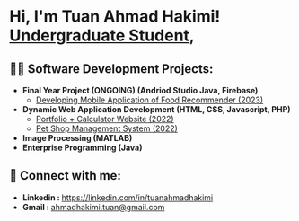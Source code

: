 <h1>Hi, I'm Tuan Ahmad Hakimi! <br/><a href="https://github.com/21ahmdhakimi">Undergraduate Student</a>, <a href="https://www.linkedin.com/in/tuanahmadhakimi"></a>

<h2>👨‍💻 Software Development Projects:</h2>

- <b>Final Year Project (ONGOING) (Andriod Studio Java, Firebase)</b>
  - [Developing Mobile Application of Food Recommender (2023) ](https://github.com/21ahmdhakimi/android_recommender)
- <b>Dynamic Web Application Development (HTML, CSS, Javascript, PHP)</b>
  - [Portfolio + Calculator Website (2022)](https://github.com/21ahmdhakimi/dynamic_portfolio) </b>
  - [Pet Shop Management System (2022)](https://github.com/Qal22/Petshop) </b></i>
- <b>Image Processing (MATLAB) </b>
- <b>Enterprise Programming (Java) </b>

<h2> 🤳 Connect with me:</h2>

- <b> Linkedin : </b> https://linkedin.com/in/tuanahmadhakimi
- <b> Gmail : </b> ahmadhakimi.tuan@gmail.com
<!--
**joshmadakor1/joshmadakor1** is a ✨ _special_ ✨ repository because its `README.md` (this file) appears on your GitHub profile.

Here are some ideas to get you started:

- 🔭 I’m currently working on ...
- 🌱 I’m currently learning ...
- 👯 I’m looking to collaborate on ...
- 🤔 I’m looking for help with ...
- 💬 Ask me about ...
- 📫 How to reach me: ...
- 😄 Pronouns: ...
- ⚡ Fun fact: ...
-->
